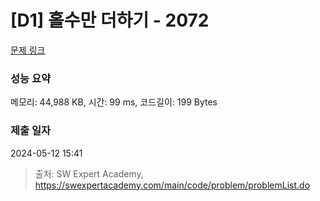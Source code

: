 # [D1] 홀수만 더하기 - 2072 

[문제 링크](https://swexpertacademy.com/main/code/problem/problemDetail.do?contestProbId=AV5QSEhaA5sDFAUq) 

### 성능 요약

메모리: 44,988 KB, 시간: 99 ms, 코드길이: 199 Bytes

### 제출 일자

2024-05-12 15:41



> 출처: SW Expert Academy, https://swexpertacademy.com/main/code/problem/problemList.do